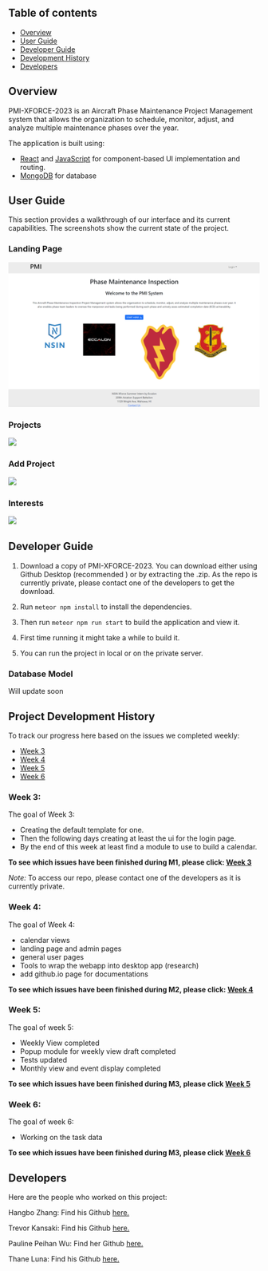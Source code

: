 ## Table of contents
* [Overview](#overview)
* [User Guide](#user-guide)
* [Developer Guide](#developer-guide)
* [Development History](#project-development-history)
* [Developers](#developers)

## Overview

PMI-XFORCE-2023 is an Aircraft Phase Maintenance Project Management system that allows the organization to schedule, monitor, adjust, and analyze multiple maintenance phases over the year. 

The application is built using:
- [React](https://react.dev/) and [JavaScript](https://www.javascript.com/) for component-based UI implementation and routing.
- [MongoDB](https://www.mongodb.com/) for database

## User Guide
This section provides a walkthrough of our interface and its current capabilities. The screenshots show the current state of the project. 

### Landing Page
<img src="./images/Landing-page.png">

### Projects

<img src="./images/">

### Add Project

<img src="./images/">

### Interests
<img src="./images/">



## Developer Guide
1. Download a copy of PMI-XFORCE-2023. You can download either using Github Desktop (recommended
) or by extracting the .zip. As the repo is currently private, please contact one of the
 developers to get the download.

2. Run ``meteor npm install`` to install the dependencies.

3. Then run ``meteor npm run start`` to build the application and view it.

4. First time running it might take a while to build it.

5. You can run the project in local or on the private server.

### Database Model
Will update soon

## Project Development History

To track our progress here based on the issues we completed weekly:
- [Week 3](https://github.com/orgs/PMI-XFORCE-2023/projects/10/views/1)
- [Week 4](https://github.com/orgs/PMI-XFORCE-2023/projects/11/views/1)
- [Week 5](https://github.com/orgs/PMI-XFORCE-2023/projects/13/views/1)
- [Week 6](https://github.com/orgs/PMI-XFORCE-2023/projects/14/views/1)


### Week 3: 
The goal of Week 3:
- Creating the default template for one.
- Then the following days creating at least the ui for the login page.
- By the end of this week at least find a module to use to build a calendar.

**To see which issues have been finished during M1, please click: [Week 3](https://github.com/orgs/PMI-XFORCE-2023/projects/10/views/1)**

_Note:_ To access our repo, please contact one of the developers as it is currently private.

### Week 4: 
The goal of Week 4:
- calendar views
- landing page and admin pages
- general user pages
- Tools to wrap the webapp into desktop app (research)
- add github.io page for documentations

**To see which issues have been finished during M2, please click: [Week 4](https://github.com/orgs/PMI-XFORCE-2023/projects/11/views/1)**

### Week 5:
The goal of week 5:
- Weekly View completed
- Popup module for weekly view draft completed
- Tests updated
- Monthly view and event display completed

**To see which issues have been finished during M3, please click [Week 5](https://github.com/orgs/PMI-XFORCE-2023/projects/13/views/1)**

### Week 6:
The goal of week 6:
- Working on the task data

**To see which issues have been finished during M3, please click [Week 6](https://github.com/orgs/PMI-XFORCE-2023/projects/14/views/1)**

## Developers
Here are the people who worked on this project:

Hangbo Zhang: Find his Github <a href = "https://github.com/hangbozhang">here.</a> 

Trevor Kansaki: Find his Github <a href = "https://github.com/tkansaki">here.</a> 

Pauline Peihan Wu: Find her Github <a href = "https://github.com/Pauline-Peihan-Wu">here.</a> 

Thane Luna: Find his Github <a href = "https://github.com/Thaneluna">here.</a> 





